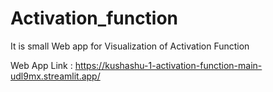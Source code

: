# Activation_function
It is small Web app for Visualization of Activation Function

Web App Link : https://kushashu-1-activation-function-main-udl9mx.streamlit.app/
